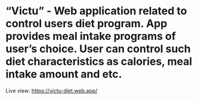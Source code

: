# “Victu” - Web application related to control users diet program. App provides meal intake programs of user’s choice. User can control such diet characteristics as calories, meal intake amount and etc.

Live view: https://victu-diet.web.app/
